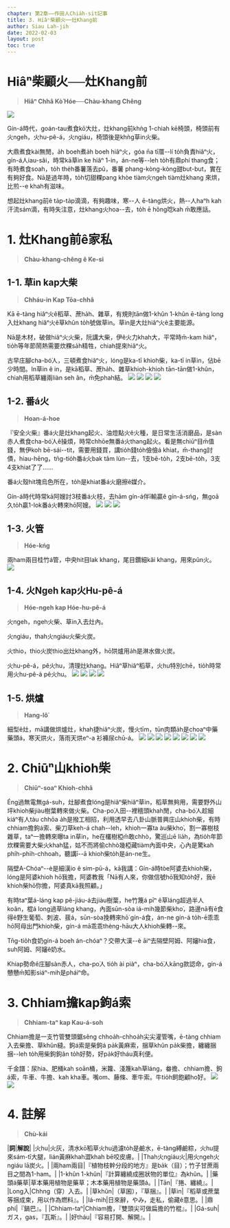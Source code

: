```yaml
---
chapter: 第2章——作田人Chia̍h-si̍t記事
title: 3. Hiâⁿ柴顧火──灶Khang前
author: Siau Lah-jih
date: 2022-02-03
layout: post
toc: true
---
```


# Hiâⁿ柴顧火──灶Khang前
> **Hiâⁿ Chhâ Kò͘ Hóe──Chàu-khang Chêng**

![](../too5/09/9-1-4a.磚仔灶.jpg)

Gín-á時代，goán-tau煮食kō͘大灶，灶khang前khǹg 1-chiah kē椅頭，椅頭前有火ngeh，火hu-pê-á，火ngiáu，椅頭後是khǹg草in火柴。

大鼎煮食kài無閒，a̍h boeh煮a̍h boeh hiâⁿ火，góa n̄a tī厝--lí to̍h負責hiâⁿ火，gín-á人iau-sâi，時常kā草in ke hiâⁿ 1-in，án-ne等--leh to̍h有鼎phí thang食；有時煮食soah，to̍h the̍h番薯落去pû，番薯 phang-kòng-kòng甜but-but，實在有夠好食。Nā是過年時，to̍h切甜粿pang khòe tiàm火ngeh tiàm灶khang 來烘，比煎--e khah有滋味。

想起灶khang前ê ta̍p-ta̍p滴滴，有夠趣味，寒--人 ē-tàng烘火，熱--人haⁿh kah汗流sám滴，有時失注意，灶khang火hoa--去，to̍h ē hông唸kah m̄敢應話。

# 1. 灶Khang前ê家私
>**Chàu-khang-chêng ê Ke-si**

## 1-1. 草in kap大柴
>**Chháu-in Kap Tōa-chhâ**

Kā ē-tàng hiâⁿ火ê稻草、蔗ha̍h、雜草，有規則tān做1-khûn 1-khûn ē-tàng long入灶khang hiâⁿ火ê草khûn to̍h號做草in。草in是大灶hiâⁿ火ê主要能源。

Nā是木材，破做hiâⁿ火火柴，阮講大柴，伊ê火力khah大，平常時m̄-kam hiâⁿ，tio̍h等年節鬧熱需要炊粿sa̍h精牲，chiah提來hiâⁿ火。

古早庄腳cha-bó͘人，三頓煮食hiâⁿ火，lóng是ka-tī khioh柴，ka-tī in草in，佔bē少時間。In草in ê in，是kā稻草、蔗ha̍h、雜草khioh-khioh tān-tān做1-khûn，chiah用稻草纏兩liàn seh ân，m̄免phah結。
![](../too5/09/9-2-4.草絪.jpg)
![](../too5/09/9-2-6.草絪陳松雄.jpg)
![](../too5/09/9-2-5.草絪蕭文章.jpg)
![](../too5/09/9-2-6a.火柴龍眼仔柴.jpg)

## 1-2. 番á火
>**Hoan-á-hoe**

『安全火柴』番á火是灶khang起火、油燈點火ê火種，是日常生活消磨品，是sàn赤人煮食cha-bó͘人ê操煩，時常chhōe無番á火thang起火。看是無chiūⁿ目m̄值錢，無伊koh bē-sái--tit，需要用錢買，講tio̍h錢to̍h儉儉á khiat，m̄-thang討債，hiau-hēng，tn̄g-tio̍h番á火bak tâm lùn--去，1支bē-to̍h，2支bē-to̍h，3支4支khiat了了‥‥‥

番á火殼hit塊烏色所在，to̍h是khiat番á火磨擦ê媒介。

Gín-á時代時常kā阿嫂討3枝番á火枝，去hām gín-á伴ī輸贏ê gín-á-sńg，無goā久to̍h贏1-lok番á火轉來hō͘阿嫂。
![](../too5/09/9-2-12.番仔火.jpg)
![](../too5/09/9-2-13.番仔火.jpg)
![](../too5/09/9-2-14.番仔火黃文本.jpg)

## 1-3. 火管
>**Hóe-kńg**

兩ham兩目桂竹á管，中央hit目lak khang，尾目鑽細kâi khang，用來pûn火。
![](../too5/09/9-2-3.火管蕭文章.jpg)

## 1-4. 火Ngeh kap火Hu-pê-á
>**Hóe-ngeh kap Hóe-hu-pê-á**

火ngeh，ngeh火柴、草in入去灶內。

火ngiáu，thah火ngiáu火柴火炭。

火thio，thio火炭thio出灶khang外，hō͘烘爐用a̍h是淋水做火炭。

火hu-pê-á，pê火hu，清理灶khang。Hiâⁿ草hiâⁿ稻草，火hu特別chē，tio̍h時常用火hu-pê-á pê火hu。
![](../too5/09/9-2-1火鋏.jpg)
![](../too5/09/9-2-1a.火挑.jpg)
![](../too5/09/9-2-2.火鋏火烌挑.jpg)
![](../too5/09//9-2-2a.火鋏新.jpg)


## 1-5. 烘爐
>**Hang-lô͘**

細型ê灶，mā講做烘爐灶，khah捷hiâⁿ火炭，慢火tīm，tūn肉類a̍h是choaⁿ中藥藥頭á，寒天烘火，落雨天烘eⁿ-a 衫褲尿chū-á。
![](../too5/09/9-2-7.烘爐.jpg)
![](../too5/09/9-2-8.烘爐.jpg)
![](../too5/09/9-2-9.烘爐.jpg)
![](../too5/09/9-2-10.烘爐.jpg)
![](../too5/09/9-2-11.烘爐仔.jpg)
![](../too5/09/9-2-11a.烘爐.jpg)
![](../too5/09/9-2-11b.烘爐.jpg)
![](../too5/09/9-2-11c.烘爐.jpg)

# 2. Chiūⁿ山khioh柴
>**Chiūⁿ-soaⁿ Khioh-chhâ**

Éng過無電無gá-suh，灶腳煮食lóng是hiâⁿ柴hiâⁿ草in，稻草無夠用，需要野外山坪khioh柴jiàu樹葉轉來做火柴。Cha-po͘人田--裡穡頭khah閒，cha-bó͘人趁細kiáⁿ有人tàu chhōa a̍h是撥工相招，利用透早去八卦山脈普興庄山khioh柴，有時chhiam擔鉤á索、柴刀草keh-á chah--leh，khioh一寡ta àu柴kho͘，割一寡樹枝雜草，taⁿ一擔轉來曝ta in草in，he在欉樹椏m̄敢chhò，驚巡山ē lia̍h，為tio̍h年節炊粿需要大柴火khah猛，姑不而將偷chhò幾椏藏tiàm內面中央，心內是驚kah phi̍h-phi̍h-chhoah，聽講ī--ā khioh柴to̍h是án-ne生。

隔壁A-Chóaⁿ--è是細漢io ê sim-pū-á，kā我講：Gín-á時tòe阿婆去khioh柴，lóng是阿婆khioh hō͘我擔，阿婆教我「Nā有人來，你做信號hō͘我知to̍h好，我ē khioh柴hō͘你擔，阿婆真kā我照顧。」

有時taⁿ葉á-láng kap pê-jiáu-á去jiàu樹葉，he竹篾á pīⁿ ê草láng超過半人koân，棍á long過草láng khang，內面sūn-sòa iá-mih幾節柴kho͘，路邊nā有ē食得ê野生葡萄、刺波、菝á，sūn-sòa挽轉來hō͘ gín-á食，án-ne gín-á to̍h-ē乖乖hō͘阿母出門khioh柴，gín-á mā乖乖thèng-hāu大人khioh柴轉--來。

Tn̄g-tio̍h食奶gín-á boeh án-chóaⁿ？交帶大漢--è āiⁿ去隔壁阿姆、阿嬸hia食，suh阿姆、阿嬸ê奶水。

Khiap勢命ê庄腳sàn赤人，cha-po͘人 tio̍h ài piàⁿ，cha-bó͘人kāng款認命，gín-á戇戇m̄知影siáⁿ-mih是pháiⁿ命。

# 3. Chhiam擔kap鉤á索
>**Chhiam-taⁿ kap Kau-á-soh**

Chhiam擔是一支竹管雙頭鋸sêng chhoa̍h-chhoa̍h尖尖灌管嘴，ē-tàng chhiam入去柴擔、草khûn縫。鉤á索是柴鉤á pa̍k黃麻索，捆草khûn pa̍k柴擔，纏纏捆捆--leh to̍h用柴鉤鉤ân to̍h好勢，好pa̍k好tháu真利便。

千金譜：尿hia、肥桶kah soān桶，米籮、淺篾kah草láng，畚擔、chhiam擔、鉤á索，牛車、牛擔、kah kha車。嘴om、藤條、牽牛索。牛tio̍h飼飽顧ho͘好。
![](../too5/09/9-4-39.鉤仔索.jpg)
![](../too5/09/9-4-40.鉤仔索柴鉤.jpg)


# 4. 註解
> **Chù-kái**

|**詞**|**解說**|
|火hu|火灰，清水kō͘稻草火hu過濾to̍h是鹼水，ē-tàng縛鹼粽，火hu提來sám-tī大腿，lián黃麻khah澀khah bē咬皮膚。|
|Thah火ngiáu火|用火ngeh火ngiáu lā炭火。|
|兩ham兩目|『植物枝幹分段的地方』是ba̍k（目）；竹子甘蔗兩目之間為1-ham。|
|1-khûn 1-khûn|『計算纏繞成圈狀物的單位』為khûn。|
|藥頭á藥草|草本藥用植物是藥草；木本藥用植物是藥頭á。|
|Tān|『捲、纏繞』。|
|Long入|Chhng（穿）入去。|
|草khûn|（草囷），『草捆』。|
|草in|『稻草或蔗葉等捆成束，用以作為燃料』。|
|Iá-mih|日來辭，やみ，走私，偷藏ê意思。|
|鼎phí|『鍋巴』。|
|Chhiam-taⁿ|Chhiam擔，『雙頭尖可做扁擔的竹棍』。|
|Gá-suh|ガス，gas，『瓦斯』。|
|好tháu|『容易打開、解開』。|
